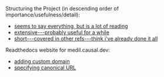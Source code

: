 Structuring the Project (in descending order of importance/usefulness/detail):

  * [seems to say everything, but is a lot of reading](https://docs.python-guide.org/writing/structure/)
  * [extensive---probably useful for a while](https://python-packaging.readthedocs.io/en/latest/minimal.html)
  * [short---covered in other refs---think i've already done it all]( https://able.bio/SamDev14/how-to-structure-a-python-project--685o1o6)

Readthedocs website for medil.causal.dev:
  * [adding custom domain](https://docs.readthedocs.io/en/stable/custom_domains.html)
  * [specifying canonical URL](https://docs.readthedocs.io/en/stable/guides/canonical.html)
